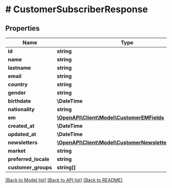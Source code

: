 # # CustomerSubscriberResponse


## Properties 


Name | Type | Description | Notes
------------ | ------------- | ------------- | -------------
**id**| **string** |   | [optional]
**name**| **string** |   | [optional]
**lastname**| **string** |   | [optional]
**email**| **string** |   | [optional]
**country**| **string** |   | [optional]
**gender**| **string** |   | [optional]
**birthdate**| **\DateTime** |   | [optional]
**nationality**| **string** |   | [optional]
**em**| [**\OpenAPI\Client\Model\CustomerEMFields**](CustomerEMFields.md) |   | [optional]
**created_at**| **\DateTime** |   | [optional]
**updated_at**| **\DateTime** |   | [optional]
**newsletters**| [**\OpenAPI\Client\Model\CustomerNewsletterResponse[]**](CustomerNewsletterResponse.md) |   | [optional]
**market**| **string** |   | [optional]
**preferred_locale**| **string** |   | [optional]
**customer_groups**| **string[]** |   | [optional]


[[Back to Model list]](../../README.md#models) [[Back to API list]](../../README.md#endpoints) [[Back to README]](../../README.md)

